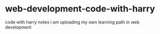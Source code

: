 # web-development-code-with-harry
code with harry notes
i am uploading my own learning path in web development
